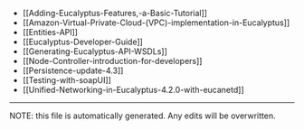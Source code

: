 * [[Adding-Eucalyptus-Features,-a-Basic-Tutorial]]
* [[Amazon-Virtual-Private-Cloud-(VPC)-implementation-in-Eucalyptus]]
* [[Entities-API]]
* [[Eucalyptus-Developer-Guide]]
* [[Generating-Eucalyptus-API-WSDLs]]
* [[Node-Controller-introduction-for-developers]]
* [[Persistence-update-4.3]]
* [[Testing-with-soapUI]]
* [[Unified-Networking-in-Eucalyptus-4.2.0-with-eucanetd]]

*****
NOTE: this file is automatically generated. Any edits will be overwritten.
